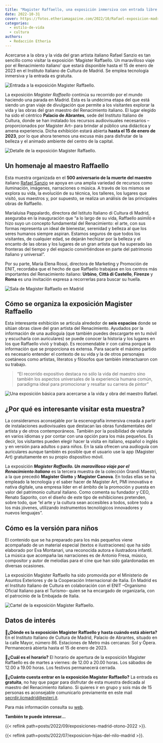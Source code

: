 ```yaml
---
title: "Magister Raffaello, una exposición inmersiva con entrada libre en Madrid"
date: 2022-10-31
cover: https://fotos.etheriamagazine.com/2022/10/Rafael-exposicion-madrid.jpg
categories: 
  - estilo-de-vida
  - cultura
authors: 
  - Redacción Etheria
---
```


Acercarse a la obra y la vida del gran artista italiano Rafael Sanzio es tan sencillo 
como visitar la exposición ‘Magister Raffaello. Un maravilloso viaje por el Renacimiento 
italiano’ que estará disponible hasta el 15 de enero de 2023 en el Instituto Italiano de 
Cultura de Madrid. Se emplea tecnología inmersiva y la entrada es gratuita. 

![Entrada a la exposición Magister Raffaello.](https://fotos.etheriamagazine.com/2022/10/Rafael-exposicion-madrid.jpg "Entrada a la exposición Magister Raffaello. © Bernardo Arcos Mijailidis")

La exposición _Magister Raffaello_ continúa su recorrido por el mundo haciendo una 
parada en Madrid. Esta es la undécima etapa del que está siendo un gran viaje de 
divulgación que permite a los visitantes explorar la vida y las obras del gran maestro 
del Renacimiento italiano. El lugar elegido ha sido el céntrico **Palacio de Abrantes**, 
sede del Instituto Italiano de Cultura, donde se han instalado los recursos 
audiovisuales necesarios –proporcionados por Magister Art– para brindar al público una 
didáctica y amena experiencia. Dicha exhibición estará abierta **hasta el 15 de enero de 
2023**, por lo que ahora tenemos una excusa más para disfrutar de la belleza y el 
animado ambiente del centro de la capital. 

![Detalle de la exposición Magister Raffaello.](https://fotos.etheriamagazine.com/2022/10/detalle-expo-raffaello.jpg "Detalle de la exposición Magister Raffaello. © Etheria Magazine")

## Un homenaje al maestro Raffaello

Esta muestra organizada en el **500 aniversario de la muerte del maestro** italiano 
[Rafael 
Sanzio](https://www.museodelprado.es/aprende/enciclopedia/voz/rafael-sanzio/cfde10c0-f78c-4280-9ce3-3e7596cabecb) 
se apoya en una amplia variedad de recursos como iluminación, imágenes, narraciones o 
música. A través de los mismos se explora su vida, la evolución de su técnica, los 
talleres, los lugares que visitó, sus maestros y, por supuesto, se realiza un análisis 
de las principales obras de Raffaello. 

Marialuisa Pappalardo, directora del Istituto Italiano di Cultura di Madrid, aseguraba 
en la inauguración que “a lo largo de su vida, Raffaello asimiló e hizo suyo un concepto 
fundamental del Renacimiento: el arte, con sus formas representa un ideal de bienestar, 
serenidad y belleza al que los seres humanos siempre aspiran. Estamos seguros de que 
todos los visitantes, de cualquier edad, se dejarán hechizar por la belleza y el encanto 
de las obras y los lugares de un gran artista que ha superado las fronteras del tiempo y 
del espacio convirtiéndose en parte del patrimonio italiano y universal”. 

Por su parte, María Elena Rossi, directora de Marketing y Promoción de ENIT, recordaba 
que el hecho de que Raffaello trabajase en los centros más importantes del Renacimiento 
italiano: **Urbino**, **Città di Castello**, **Firenze** y **Roma** es una invitación 
expresa a recorrerlas para buscar su huella. 

![Sala de Magister Raffaello en Madrid](https://fotos.etheriamagazine.com/2022/10/sala-magister-raffaello.jpg "Sala de Magister Raffaello. © Etheria Magazine")

## Cómo se organiza la exposición Magister Raffaello

Esta interesante exhibición se articula alrededor de **seis espacios** donde se sitúan 
obras clave del gran artista del Renacimiento. Ayudados por la información de una 
audioguía (que también puedes descargarte en tu móvil y escucharla con auriculares) se 
puede conocer la historia y los lugares en los que Raffaello vivió y trabajó. Es 
recomendable ir con calma porque la información que se proporciona es extensa. Para 
sacarle el máximo partido es necesario entender el contexto de su vida y la de otros 
personajes coetáneos como artistas, literatos y filósofos que también interactuaron con 
su trabajo. 

> “El recorrido expositivo destaca no sólo la vida del maestro sino también los aspectos 
> universales de la experiencia humana común, paradigma ideal para promocionar y resaltar 
> su carrera de pintor” 

![Una exposición básica para acercarse a la vida y obra del maestro Rafael.](https://fotos.etheriamagazine.com/2022/10/exposicion-rafael-madrid.jpg "Una exposición básica para acercarse a la vida y obra del maestro Rafael. © Etheria Magazine")

## ¿Por qué es interesante visitar esta muestra?

La consideramos aconsejable por la escenografía inmersiva creada a partir de 
instalaciones audiovisuales que destacan las obras fundamentales del artista y de otros 
contemporáneos. También por la posibilidad de visitarla en varios idiomas y por contar 
con una opción para los más pequeños. Es decir, los visitantes pueden elegir hacer la 
visita en italiano, español o inglés y en versión para adultos o para niños. En la sala 
ofrecen una audioguía con auriculares aunque también es posible que el usuario use la 
app (Magister Art) gratuitamente en su propio dispositivo móvil. 

La exposición **_Magister Raffaello. Un maravilloso viaje por el Renacimiento 
italiano_** es la tercera muestra de la colección Grandi Maestri, a la que precedió 
**Magister Giotto** y **Magister Canova**. En todas ellas se ha empleado la tecnología y 
el saber hacer de Magister Art, PMI innovativa e nativa digitale, una empresa líder en 
el ámbito de la promoción y puesta en valor del patrimonio cultural italiano. Como 
comenta su fundador y CEO, Renato Saporito, con el diseño de este tipo de exhibiciones 
pretenden, sobre todo, que “el arte y la cultura sean accesibles a todos, sobre todo a 
los más jóvenes, utilizando instrumentos tecnológicos innovadores y nuevos lenguajes”. 

## Cómo es la versión para niños

El contenido que se ha preparado para los más pequeños viene acompañado de un material 
especial (textos e ilustraciones) que ha sido elaborado por Eva Montanari, una 
reconocida autora e ilustradora infantil. La música que acompaña las narraciones es de 
Antonio Fresa, músico, compositor y autor de melodías para el cine que han sido 
galardonadas en diversas ocasiones. 

La exposición Magister Raffaello ha sido promovida por el Ministerio de Asuntos 
Exteriores y de la Cooperación Internacional de Italia. En Madrid es el Instituto 
Italiano de Cultura en colaboración con el ENIT –Organismo Oficial Italiano para el 
Turismo– quien se ha encargado de organizarla, con el patrocinio de la Embajada de 
Italia. 

![Cartel de la exposición Magister Raffaello.](https://fotos.etheriamagazine.com/2022/10/expo-magister-raffaello-madrid.jpg "Cartel de la exposición Magister Raffaello.")

## Datos de interés

📍**¿Dónde es la exposición Magister Raffaello y hasta cuándo está abierta?** En el 
Instituto Italiano de Cultura de Madrid, Palacio de Abrantes, situado en la calle Mayor, 
número 86. Estaciones de Metro más cercanas: Sol y Ópera. Permanecerá abierta hasta el 
15 de enero de 2023. 

📍**¿Cuál es el horario?** El horario de apertura de la exposición Magister Raffaello es 
de martes a viernes: de 12.00 a 20.00 horas. Los sábados de 12.00 a 19.00 horas. Los 
festivos permanecerá cerrada. 

📍**¿Cuánto cuesta entrar en la exposición Magister Raffaello?** La entrada es 
**gratuita**, no hay que pagar para disfrutar de esta muestra dedicada al maestro del 
Renacimiento italiano. Si quieres ir en grupo y sois más de 15 personas es aconsejable 
comunicarlo previamente en este mail secrdir.iicmadrid@esteri.it. 

Para más información consulta su 
[web](https://iicmadrid.esteri.it/es/gli_eventi/calendario/magister-raffaello-un-maravilloso-viaje-por-el-renacimiento-italiano/). 

**También te puede interesar...** 

{{< reflink path=posts/2022/09/exposiciones-madrid-otono-2022 >}}. 

{{< reflink path=posts/2022/07/exposicion-hijas-del-nilo-madrid >}}.
